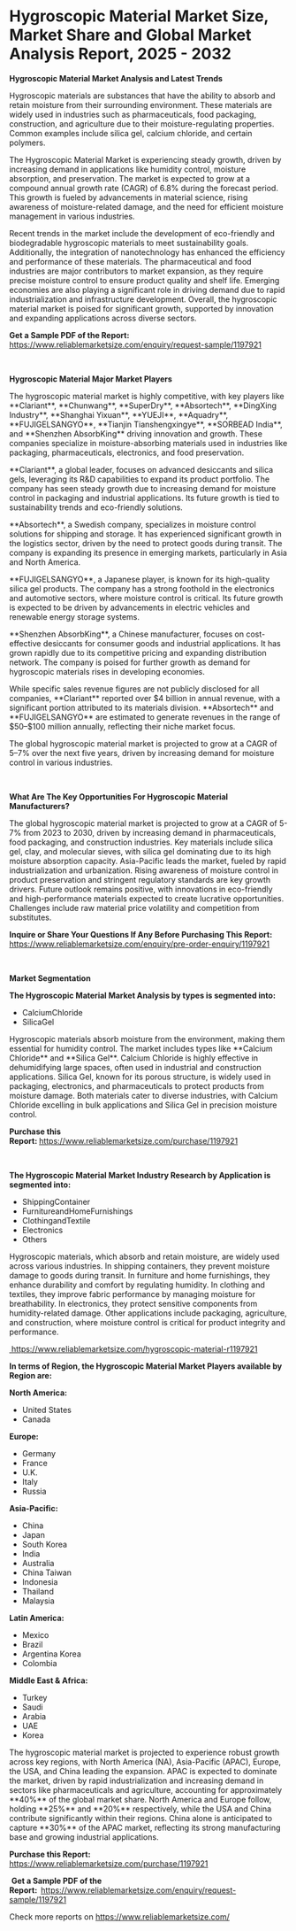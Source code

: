 <p><h1>Hygroscopic Material Market Size, Market Share and Global Market Analysis Report, 2025 - 2032</h1></p><p><strong>Hygroscopic Material Market Analysis and Latest Trends</strong></p>
<p><p>Hygroscopic materials are substances that have the ability to absorb and retain moisture from their surrounding environment. These materials are widely used in industries such as pharmaceuticals, food packaging, construction, and agriculture due to their moisture-regulating properties. Common examples include silica gel, calcium chloride, and certain polymers.</p><p>The Hygroscopic Material Market is experiencing steady growth, driven by increasing demand in applications like humidity control, moisture absorption, and preservation. The market is expected to grow at a compound annual growth rate (CAGR) of 6.8% during the forecast period. This growth is fueled by advancements in material science, rising awareness of moisture-related damage, and the need for efficient moisture management in various industries.</p><p>Recent trends in the market include the development of eco-friendly and biodegradable hygroscopic materials to meet sustainability goals. Additionally, the integration of nanotechnology has enhanced the efficiency and performance of these materials. The pharmaceutical and food industries are major contributors to market expansion, as they require precise moisture control to ensure product quality and shelf life. Emerging economies are also playing a significant role in driving demand due to rapid industrialization and infrastructure development. Overall, the hygroscopic material market is poised for significant growth, supported by innovation and expanding applications across diverse sectors.</p></p>
<p><strong>Get a Sample PDF of the Report:&nbsp;</strong> <a href="https://www.reliablemarketsize.com/enquiry/request-sample/1197921?utm_campaign=1939&utm_medium=2&utm_source=Github&utm_content=ia&utm_term=25012025&utm_id=hygroscopic-material">https://www.reliablemarketsize.com/enquiry/request-sample/1197921</a></p>
<p>&nbsp;</p>
<p><strong>Hygroscopic Material Major Market Players</strong></p>
<p><p>The hygroscopic material market is highly competitive, with key players like **Clariant**, **Chunwang**, **SuperDry**, **Absortech**, **DingXing Industry**, **Shanghai Yixuan**, **YUEJI**, **Aquadry**, **FUJIGELSANGYO**, **Tianjin Tianshengxingye**, **SORBEAD India**, and **Shenzhen AbsorbKing** driving innovation and growth. These companies specialize in moisture-absorbing materials used in industries like packaging, pharmaceuticals, electronics, and food preservation.</p><p>**Clariant**, a global leader, focuses on advanced desiccants and silica gels, leveraging its R&D capabilities to expand its product portfolio. The company has seen steady growth due to increasing demand for moisture control in packaging and industrial applications. Its future growth is tied to sustainability trends and eco-friendly solutions.</p><p>**Absortech**, a Swedish company, specializes in moisture control solutions for shipping and storage. It has experienced significant growth in the logistics sector, driven by the need to protect goods during transit. The company is expanding its presence in emerging markets, particularly in Asia and North America.</p><p>**FUJIGELSANGYO**, a Japanese player, is known for its high-quality silica gel products. The company has a strong foothold in the electronics and automotive sectors, where moisture control is critical. Its future growth is expected to be driven by advancements in electric vehicles and renewable energy storage systems.</p><p>**Shenzhen AbsorbKing**, a Chinese manufacturer, focuses on cost-effective desiccants for consumer goods and industrial applications. It has grown rapidly due to its competitive pricing and expanding distribution network. The company is poised for further growth as demand for hygroscopic materials rises in developing economies.</p><p>While specific sales revenue figures are not publicly disclosed for all companies, **Clariant** reported over $4 billion in annual revenue, with a significant portion attributed to its materials division. **Absortech** and **FUJIGELSANGYO** are estimated to generate revenues in the range of $50–$100 million annually, reflecting their niche market focus.</p><p>The global hygroscopic material market is projected to grow at a CAGR of 5–7% over the next five years, driven by increasing demand for moisture control in various industries.</p></p>
<p>&nbsp;</p>
<p><strong>What Are The Key Opportunities For Hygroscopic Material Manufacturers?</strong></p>
<p><p>The global hygroscopic material market is projected to grow at a CAGR of 5-7% from 2023 to 2030, driven by increasing demand in pharmaceuticals, food packaging, and construction industries. Key materials include silica gel, clay, and molecular sieves, with silica gel dominating due to its high moisture absorption capacity. Asia-Pacific leads the market, fueled by rapid industrialization and urbanization. Rising awareness of moisture control in product preservation and stringent regulatory standards are key growth drivers. Future outlook remains positive, with innovations in eco-friendly and high-performance materials expected to create lucrative opportunities. Challenges include raw material price volatility and competition from substitutes.</p></p>
<p><strong>Inquire or Share Your Questions If Any Before Purchasing This Report:</strong> <a href="https://www.reliablemarketsize.com/enquiry/pre-order-enquiry/1197921?utm_campaign=1939&utm_medium=2&utm_source=Github&utm_content=ia&utm_term=25012025&utm_id=hygroscopic-material">https://www.reliablemarketsize.com/enquiry/pre-order-enquiry/1197921</a></p>
<p>&nbsp;</p>
<p><strong>Market Segmentation</strong></p>
<p><strong>The Hygroscopic Material Market Analysis by types is segmented into:</strong></p>
<p><ul><li>CalciumChloride</li><li>SilicaGel</li></ul></p>
<p><p>Hygroscopic materials absorb moisture from the environment, making them essential for humidity control. The market includes types like **Calcium Chloride** and **Silica Gel**. Calcium Chloride is highly effective in dehumidifying large spaces, often used in industrial and construction applications. Silica Gel, known for its porous structure, is widely used in packaging, electronics, and pharmaceuticals to protect products from moisture damage. Both materials cater to diverse industries, with Calcium Chloride excelling in bulk applications and Silica Gel in precision moisture control.</p></p>
<p><strong>Purchase this Report:&nbsp;</strong><a href="https://www.reliablemarketsize.com/purchase/1197921?utm_campaign=1939&utm_medium=2&utm_source=Github&utm_content=ia&utm_term=25012025&utm_id=hygroscopic-material">https://www.reliablemarketsize.com/purchase/1197921</a></p>
<p>&nbsp;</p>
<p><strong>The Hygroscopic Material Market Industry Research by Application is segmented into:</strong></p>
<p><ul><li>ShippingContainer</li><li>FurnitureandHomeFurnishings</li><li>ClothingandTextile</li><li>Electronics</li><li>Others</li></ul></p>
<p><p>Hygroscopic materials, which absorb and retain moisture, are widely used across various industries. In shipping containers, they prevent moisture damage to goods during transit. In furniture and home furnishings, they enhance durability and comfort by regulating humidity. In clothing and textiles, they improve fabric performance by managing moisture for breathability. In electronics, they protect sensitive components from humidity-related damage. Other applications include packaging, agriculture, and construction, where moisture control is critical for product integrity and performance.</p></p>
<p><a href="https://www.reliablemarketsize.com/hygroscopic-material-r1197921?utm_campaign=1939&utm_medium=2&utm_source=Github&utm_content=ia&utm_term=25012025&utm_id=hygroscopic-material">&nbsp;https://www.reliablemarketsize.com/hygroscopic-material-r1197921</a></p>
<p><strong>In terms of Region, the Hygroscopic Material Market Players available by Region are:</strong></p>
<p>
    <p> <strong> North America: </strong>
        <ul>
            <li>United States</li>
            <li>Canada</li>
        </ul>
        </p> 
    <p> <strong> Europe: </strong>
        <ul>
            <li>Germany</li>
            <li>France</li>
            <li>U.K.</li>
            <li>Italy</li>
            <li>Russia</li>
        </ul>
        </p> 
    <p> <strong> Asia-Pacific: </strong>
        <ul>
            <li>China</li>
            <li>Japan</li>
            <li>South Korea</li>
            <li>India</li>
            <li>Australia</li>
            <li>China Taiwan</li>
            <li>Indonesia</li>
            <li>Thailand</li>
            <li>Malaysia</li>
        </ul>
        </p> 
    <p> <strong> Latin America: </strong>
        <ul>
            <li>Mexico</li>
            <li>Brazil</li>
            <li>Argentina Korea</li>
            <li>Colombia</li>
        </ul>
        </p> 
    <p> <strong> Middle East & Africa: </strong>
        <ul>
            <li>Turkey</li>
            <li>Saudi</li>
            <li>Arabia</li>
            <li>UAE</li>
            <li>Korea</li>
        </ul>
    </p>
    </p>
<p><p>The hygroscopic material market is projected to experience robust growth across key regions, with North America (NA), Asia-Pacific (APAC), Europe, the USA, and China leading the expansion. APAC is expected to dominate the market, driven by rapid industrialization and increasing demand in sectors like pharmaceuticals and agriculture, accounting for approximately **40%** of the global market share. North America and Europe follow, holding **25%** and **20%** respectively, while the USA and China contribute significantly within their regions. China alone is anticipated to capture **30%** of the APAC market, reflecting its strong manufacturing base and growing industrial applications.</p></p>
<p><strong>Purchase this Report: </strong><a href="https://www.reliablemarketsize.com/purchase/1197921?utm_campaign=1939&utm_medium=2&utm_source=Github&utm_content=ia&utm_term=25012025&utm_id=hygroscopic-material">https://www.reliablemarketsize.com/purchase/1197921</a></p>
<p>&nbsp;<strong>Get a Sample PDF of the Report:&nbsp;&nbsp;</strong><a href="https://www.reliablemarketsize.com/enquiry/request-sample/1197921?utm_campaign=1939&utm_medium=2&utm_source=Github&utm_content=ia&utm_term=25012025&utm_id=hygroscopic-material">https://www.reliablemarketsize.com/enquiry/request-sample/1197921</a></p>
<p><strong></strong></p>
<p>Check more reports on <a href="https://www.reliablemarketsize.com/?utm_campaign=1939&utm_medium=2&utm_source=Github&utm_content=ia&utm_term=25012025&utm_id=hygroscopic-material">https://www.reliablemarketsize.com/</a></p>